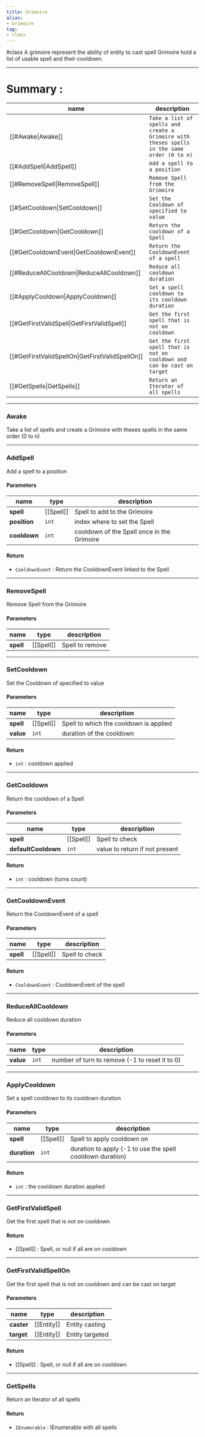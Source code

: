 ```yaml
---
title: Grimoire
alias: 
- Grimoire
tag: 
- class
---
```

#class 
A grimoire represent the ability of entity to cast spell
Grimoire hold a list of usable spell and their cooldown.

---
# Summary :
name|description
----|----
[[#Awake\|Awake]] | `Take a list of spells and create a Grimoire with theses spells in the same order (0 to n)`
[[#AddSpell\|AddSpell]] | `Add a spell to a position`
[[#RemoveSpell\|RemoveSpell]] | `Remove Spell from the Grimoire`
[[#SetCooldown\|SetCooldown]] | `Set the Cooldown of specified to value`
[[#GetCooldown\|GetCooldown]] | `Return the cooldown of a Spell`
[[#GetCooldownEvent\|GetCooldownEvent]] | `Return the CooldownEvent of a spell`
[[#ReduceAllCooldown\|ReduceAllCooldown]] | `Reduce all cooldown duration`
[[#ApplyCooldown\|ApplyCooldown]] | `Set a spell cooldown to its cooldown duration`
[[#GetFirstValidSpell\|GetFirstValidSpell]] | `Get the first spell that is not on cooldown`
[[#GetFirstValidSpellOn\|GetFirstValidSpellOn]] | `Get the first spell that is not on cooldown and can be cast on target`
[[#GetSpells\|GetSpells]] | `Return an Iterator of all spells`

---
### Awake
Take a list of spells and create a Grimoire with theses spells in the same order (0 to n)

---
### AddSpell
Add a spell to a position

#### Parameters
name|type|description
-----|-----|-----
**spell**|[[Spell]]|Spell to add to the Grimoire
**position**|`int`|index where to set the Spell
**cooldown**|`int`|cooldown of the Spell once in the Grimoire

#### Return
- `CooldownEvent` : Return the CooldownEvent linked to the Spell

---
### RemoveSpell
Remove Spell from the Grimoire

#### Parameters
name|type|description
-----|-----|-----
**spell**|[[Spell]]|Spell to remove

---
### SetCooldown
Set the Cooldown of specified to value

#### Parameters
name|type|description
-----|-----|-----
**spell**|[[Spell]]|Spell to which the cooldown is applied
**value**|`int`|duration of the cooldown

#### Return
- `int` : cooldown applied

---
### GetCooldown
Return the cooldown of a Spell

#### Parameters
name|type|description
-----|-----|-----
**spell**|[[Spell]]|Spell to check
**defaultCooldown**|`int`|value to return if not present

#### Return
- `int` : cooldown (turns count)

---
### GetCooldownEvent
Return the CooldownEvent of a spell

#### Parameters
name|type|description
-----|-----|-----
**spell**|[[Spell]]|Spell to check

#### Return
- `CooldownEvent` : CooldownEvent of the spell

---
### ReduceAllCooldown
Reduce all cooldown duration

#### Parameters
name|type|description
-----|-----|-----
**value**|`int`|number of turn to remove (-1 to reset it to 0)

---
### ApplyCooldown
Set a spell cooldown to its cooldown duration

#### Parameters
name|type|description
-----|-----|-----
**spell**|[[Spell]]|Spell to apply cooldown on
**duration**|`int`|duration to apply (-1 to use the spell cooldown duration)

#### Return
- `int` : the cooldown duration applied

---
### GetFirstValidSpell
Get the first spell that is not on cooldown

#### Return
- [[Spell]] : Spell, or null if all are on cooldown

---
### GetFirstValidSpellOn
Get the first spell that is not on cooldown and can be cast on target

#### Parameters
name|type|description
-----|-----|-----
**caster**|[[Entity]]|Entity casting
**target**|[[Entity]]|Entity targeted

#### Return
- [[Spell]] : Spell, or null if all are on cooldown

---
### GetSpells
Return an Iterator of all spells

#### Return
- `IEnumerable` : IEnumerable with all spells
